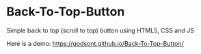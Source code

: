 # Back-To-Top-Button
Simple back to top (scroll to top) button using HTML5, CSS and JS

Here is a demo: https://godsont.github.io/Back-To-Top-Button/
